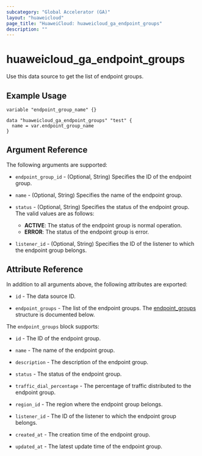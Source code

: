 ```yaml
---
subcategory: "Global Accelerator (GA)"
layout: "huaweicloud"
page_title: "HuaweiCloud: huaweicloud_ga_endpoint_groups"
description: ""
---
```


# huaweicloud_ga_endpoint_groups

Use this data source to get the list of endpoint groups.

## Example Usage

```hcl
variable "endpoint_group_name" {}

data "huaweicloud_ga_endpoint_groups" "test" {
  name = var.endpoint_group_name
}
```

## Argument Reference

The following arguments are supported:

* `endpoint_group_id` - (Optional, String) Specifies the ID of the endpoint group.

* `name` - (Optional, String) Specifies the name of the endpoint group.

* `status` - (Optional, String) Specifies the status of the endpoint group.
  The valid values are as follows:
  + **ACTIVE**: The status of the endpoint group is normal operation.
  + **ERROR**: The status of the endpoint group is error.

* `listener_id` - (Optional, String) Specifies the ID of the listener to which the endpoint group belongs.

## Attribute Reference

In addition to all arguments above, the following attributes are exported:

* `id` - The data source ID.

* `endpoint_groups` - The list of the endpoint groups.
  The [endpoint_groups](#ga_endpoint_groups) structure is documented below.

<a name="ga_endpoint_groups"></a>
The `endpoint_groups` block supports:

* `id` - The ID of the endpoint group.

* `name` - The name of the endpoint group.  

* `description` - The description of the endpoint group.

* `status` - The status of the endpoint group.

* `traffic_dial_percentage` - The percentage of traffic distributed to the endpoint group.

* `region_id` - The region where the endpoint group belongs.

* `listener_id` - The ID of the listener to which the endpoint group belongs.

* `created_at` - The creation time of the endpoint group.

* `updated_at` - The latest update time of the endpoint group.
